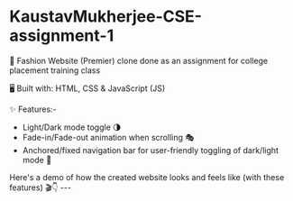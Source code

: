 # KaustavMukherjee-CSE-assignment-1
🚀 Fashion Website (Premier) clone done as an assignment for college placement training class

🖥️ Built with: HTML, CSS & JavaScript (JS)

✨ Features:-

- Light/Dark mode toggle 🌗
- Fade-in/Fade-out animation when scrolling 🎭
- Anchored/fixed navigation bar for user-friendly toggling of dark/light mode 📌

Here's a demo of how the created website looks and feels like (with these features) 🎬👇 ---

